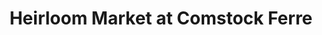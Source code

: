 ---
title: "Heirloom Market at Comstock Ferre"
url: /wethersfield/heirloom-market-at-comstock-ferre/
shop: Outdoor
---